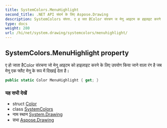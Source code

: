 ```yaml
---
title: SystemColors.MenuHighlight
second_title: .NET API संदर्भ के लिए Aspose.Drawing
description: SystemColors संपत्त. ए ह जत हैColor संरचन ज मेनू आइटम क हइलइट करने के लए उपयग कय जने वल रंग है जब मेनू एक फ्लैट मेनू के रूप में दखई देत है
type: docs
weight: 280
url: /hi/net/system.drawing/systemcolors/menuhighlight/
---
```

## SystemColors.MenuHighlight property

ए हो जाता हैColor संरचना जो मेनू आइटम को हाइलाइट करने के लिए उपयोग किया जाने वाला रंग है जब मेनू एक फ्लैट मेनू के रूप में दिखाई देता है।

```csharp
public static Color MenuHighlight { get; }
```

### यह सभी देखें

* struct [Color](../../color/)
* class [SystemColors](../)
* नाम स्थान [System.Drawing](../../systemcolors/)
* सभा [Aspose.Drawing](../../../)


